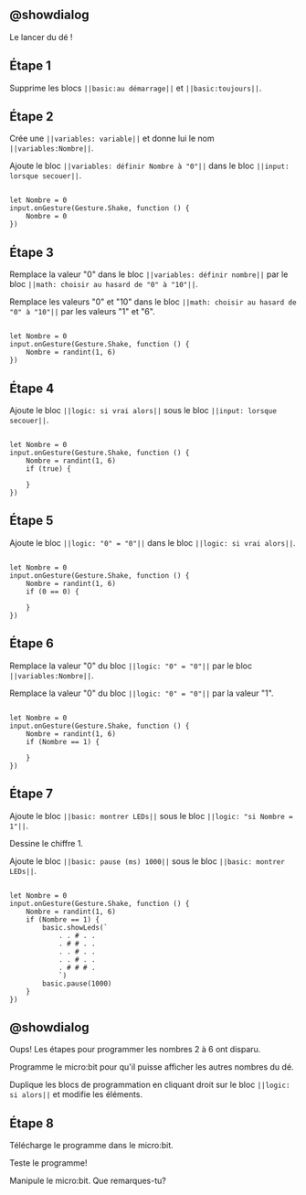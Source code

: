 ## @showdialog

Le lancer du dé !

## Étape 1

Supprime les blocs ``||basic:au démarrage||`` et ``||basic:toujours||``.

## Étape 2

Crée une ``||variables: variable||`` et donne lui le nom ``||variables:Nombre||``.

Ajoute le bloc ``||variables: définir Nombre à "0"||`` dans le bloc ``||input: lorsque secouer||``.

```blocks

let Nombre = 0
input.onGesture(Gesture.Shake, function () {
    Nombre = 0
})

```

## Étape 3

Remplace la valeur "0" dans le bloc ``||variables: définir nombre||`` par le bloc ``||math: choisir au hasard de "0" à "10"||``.

Remplace les valeurs "0" et "10" dans le bloc ``||math: choisir au hasard de "0" à "10"||`` par les valeurs "1" et "6".

```blocks

let Nombre = 0
input.onGesture(Gesture.Shake, function () {
    Nombre = randint(1, 6)
})

```

## Étape 4

Ajoute le bloc ``||logic: si vrai alors||`` sous le bloc ``||input: lorsque secouer||``.

```blocks

let Nombre = 0
input.onGesture(Gesture.Shake, function () {
    Nombre = randint(1, 6)
    if (true) {
        
    }
})

```

## Étape 5

Ajoute le bloc ``||logic: "0" = "0"||`` dans le bloc ``||logic: si vrai alors||``.

```blocks

let Nombre = 0
input.onGesture(Gesture.Shake, function () {
    Nombre = randint(1, 6)
    if (0 == 0) {
        
    }
})

```

## Étape 6

Remplace la valeur "0" du bloc ``||logic: "0" = "0"||`` par le bloc ``||variables:Nombre||``.

Remplace la valeur "0" du bloc ``||logic: "0" = "0"||`` par la valeur "1".

```blocks

let Nombre = 0
input.onGesture(Gesture.Shake, function () {
    Nombre = randint(1, 6)
    if (Nombre == 1) {
        
    }
})

```

## Étape 7

Ajoute le bloc ``||basic: montrer LEDs||`` sous le bloc ``||logic: "si Nombre = 1"||``.

Dessine le chiffre 1.

Ajoute le bloc ``||basic: pause (ms) 1000||`` sous le bloc ``||basic: montrer LEDs||``.

```blocks

let Nombre = 0
input.onGesture(Gesture.Shake, function () {
    Nombre = randint(1, 6)
    if (Nombre == 1) {
        basic.showLeds(`
            . . # . .
            . # # . .
            . . # . .
            . . # . .
            . # # # .
            `)
        basic.pause(1000)
    }
})

```

## @showdialog

Oups! Les étapes pour programmer les nombres 2 à 6 ont disparu.

Programme le micro:bit pour qu'il puisse afficher les autres nombres du dé.

Duplique les blocs de programmation en cliquant droit sur le bloc ``||logic: si alors||`` et modifie les éléments.

## Étape 8

Télécharge le programme dans le micro:bit.

Teste le programme!

Manipule le micro:bit. Que remarques-tu?


